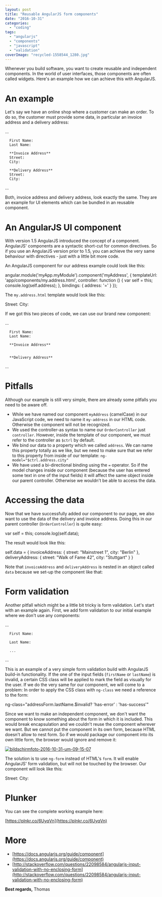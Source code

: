 ```yaml
---
layout: post
title: "Reusable AngularJS form components"
date: "2016-10-31"
categories: 
  - "coding"
tags: 
  - "angularjs"
  - "components"
  - "javascript"
  - "validation"
coverImage: "recycled-1558544_1280.jpg"
---
```


Whenever you build software, you want to create reusable and independent components. In the world of user interfaces, those components are often called widgets. Here's an example how we can achieve this with AngularJS.

# An example

Let's say we have an online shop where a customer can make an order. To do so, the customer must provide some data, in particular an invoice address and a delivery address:

  ...
  

    

      First Name: 
      Last Name: 

      **Invoice Address**
      Street: 
      City: 

      **Delivery Address**
      Street: 
      City: 

    

  

  ...

Both, invoice address and delivery address, look exactly the same. They are an example for UI elements which can be bundled in an reusable component.

# An AngularJS UI component

With version 1.5 AngularJS introduced the concept of a component. AngularJS' components are a syntactic short-cut for common directives. So if you use an AngularJS version prior to 1.5, you can achieve the very same behaviour with directives - just with a little bit more code.

An AngularJS component for our address example could look like this:

angular.module('myApp.myModule').component('myAddress', {
    templateUrl: 'app/components/my.address.html',
    controller: function () {
        var self = this;
        console.log(self.address);
    },
    bindings: {
        address: '='
    }
});

The `my.address.html` template would look like this:

Street: 
City: 

If we got this two pieces of code, we can use our brand new component:

  ...
  

    

      First Name: 
      Last Name: 

      **Invoice Address**
      

      **Delivery Address**
      

    

  

  ...

# Pitfalls

Although our example is still very simple, there are already some pitfalls you need to be aware off.

- While we have named our component `myAddress` (camelCase) in our JavaScript code, we need to name it `my-address` in our HTML code. Otherwise the component will not be recognized.
- We used the controller-as syntax to name our `OrderController` just `controller`. However, inside the template of our component, we must refer to the controller as `$ctrl` by default.
- We bind our data to a property which we called `address`. We can name this property totally as we like, but we need to make sure that we refer to this property from inside of our template: `ng-model="$ctrl.address.city"`
- We have used a bi-directional binding using the `=` operator. So if the model changes inside our component (because the user has entered some text in one of the input fields) it will affect the same object inside our parent controller. Otherwise we wouldn't be able to access the data.

# Accessing the data

Now that we have successfully added our component to our page, we also want to use the data of the delivery and invoice address. Doing this in our parent controller (`OrderController`) is quite easy:

var self = this;
console.log(self.data);

The result would look like this:

self.data = {
  invoiceAddress: {
    street: "Mainstreet 1",
    city: "Berlin"
  },
  deliveryAddress: {
    street: "Walk of Fame 42",
    city: "Stuttgart"
  }
}

Note that `invoiceAddress` and `deliveryAddress` is nested in an object called `data` because we set-up the component like that:

# Form validation

Another pitfall which might be a little bit tricky is form validation. Let's start with an example again. First, we add form validation to our initial example where we don't use any components:

  ...
  

    

      First Name: 

      Last Name: 

      ...

    

  

  ...

This is an example of a very simple form validation build with AngularJS build-in functionality. If the one of the input fields (`firstName` or `lastName`) is invalid, a certain CSS class will be applied to mark the field as visually for the user. If we do the very same for our component, we will come to a problem: In order to apply the CSS class with `ng-class` we need a reference to the form:

ng-class="addressForm.lastName.$invalid? 'has-error' : 'has-success'"

Since we want to make an independent component, we don't want the component to know something about the form in which it is included. This would break encapsulation and we couldn't reuse the component wherever we want. But we cannot put the component in its own form, because HTML doesn't allow to nest form. So if we would package our component into its own little form, the browser would ignore and remove it:

[![bildschirmfoto-2016-10-31-um-09-15-07](images/Bildschirmfoto-2016-10-31-um-09.15.07.png)](http://tuhrig.de/wp-content/uploads/2016/10/Bildschirmfoto-2016-10-31-um-09.15.07.png)

The solution is to use `ng-form` instead of HTML's `form`. It will enable AngularJS' form validation, but will not be touched by the browser. Our component will look like this:

Street: 
City: 

# Plunker

You can see the complete working example here:

[https://plnkr.co/6UyqVn](https://plnkr.co/6UyqVn)

# More

- [https://docs.angularjs.org/guide/component](https://docs.angularjs.org/guide/component)
- [http://stackoverflow.com/questions/22098584/angularjs-input-validation-with-no-enclosing-form](http://stackoverflow.com/questions/22098584/angularjs-input-validation-with-no-enclosing-form)

**Best regards,** Thomas
